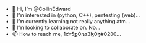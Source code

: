 - 👋 Hi, I’m @CollinEdward
- 👀 I’m interested in (python, C++), pentesting (web)...
- 🌱 I’m currently learning not really anything atm...
- 💞️ I’m looking to collaborate on. No...
- 📫 How to reach me, 1ƈʏ5ք0ռɢ3ɮ0ɮ#0200...

<!---
CollinEdward/CollinEdward is a ✨ special ✨ repository because its `README.md` (this file) appears on your GitHub profile.
You can click the Preview link to take a look at your changes.
--->
